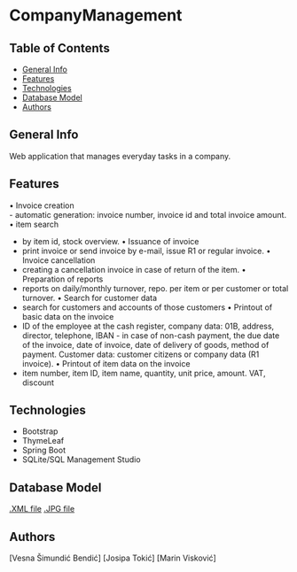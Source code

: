 # CompanyManagement

## Table of Contents
* [General Info](https://github.com/OSS-Java-Seminar/CompanyManagement/blob/master/README.md#general-info)
* [Features](https://github.com/OSS-Java-Seminar/CompanyManagement/blob/master/README.md#features)
* [Technologies](https://github.com/OSS-Java-Seminar/CompanyManagement/blob/master/README.md#technologies)
* [Database Model](https://github.com/OSS-Java-Seminar/CompanyManagement/blob/master/README.md#database-model)
* [Authors](https://github.com/OSS-Java-Seminar/CompanyManagement/blob/master/README.md#authors)

## General Info
Web application that manages everyday tasks in a company.

## Features
• Invoice creation <br/> - automatic generation: invoice number, invoice id and total invoice amount. 
• item search 
   - by item id, stock overview. 
• Issuance of invoice 
   - print invoice or send invoice by e-mail, issue R1 or regular invoice. 
• Invoice cancellation 
   - creating a cancellation invoice in case of return of the item. 
• Preparation of reports 
   - reports on daily/monthly turnover, repo. per item or per customer or total turnover. 
• Search for customer data 
   - search for customers and accounts of those customers 
• Printout of basic data on the invoice 
   - ID of the employee at the cash register, company data: 01B, address, director, telephone, IBAN - in case of non-cash payment, the due date of the invoice, date of invoice, date of delivery of goods, method of payment. Customer data: customer citizens or company data (R1 invoice).
• Printout of item data on the invoice 
   - item number, item ID, item name, quantity, unit price, amount. VAT, discount

## Technologies
* Bootstrap
* ThymeLeaf
* Spring Boot
* SQLite/SQL Management Studio

## Database Model
[.XML file]()
[.JPG file]()

## Authors
[Vesna Šimundić Bendić]
[Josipa Tokić]
[Marin Visković]

